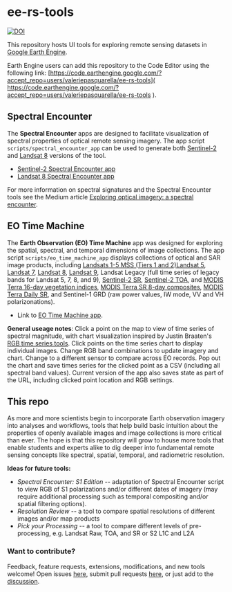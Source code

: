 # ee-rs-tools
[![DOI](https://zenodo.org/badge/393079988.svg)](https://zenodo.org/badge/latestdoi/393079988)

This repository hosts UI tools for exploring remote sensing datasets in [Google Earth Engine](https://earthengine.google.com/).

Earth Engine users can add this repository to the Code Editor using the following link: [https://code.earthengine.google.com/?accept_repo=users/valeriepasquarella/ee-rs-tools](
https://code.earthengine.google.com/?accept_repo=users/valeriepasquarella/ee-rs-tools
).

## Spectral Encounter
The **Spectral Encounter** apps are designed to facilitate visualization of spectral properties of optical remote sensing imagery. The app script `scripts/spectral_encounter_app` can be used to generate both [Sentinel-2](https://developers.google.com/earth-engine/datasets/catalog/COPERNICUS_S2) and [Landsat 8](https://developers.google.com/earth-engine/datasets/catalog/LANDSAT_LC08_C01_T1_RT_TOA) versions of the tool.

* [Sentinel-2 Spectral Encounter app](https://valeriepasquarella.users.earthengine.app/view/spectral-encounter-s2)
* [Landsat 8 Spectral Encounter app](https://valeriepasquarella.users.earthengine.app/view/spectral-encounter-l8)

For more information on spectral signatures and the Spectral Encounter tools see the Medium article [Exploring optical imagery: a spectral encounter](https://medium.com/geospatial-processing-at-scale/exploring-optical-imagery-a-spectral-encounter-996cd3f0b591?source=friends_link&sk=eecbc350bd9aec44534cc13952f3240f).

## EO Time Machine
The **Earth Observation (EO) Time Machine** app was designed for exploring the spatial, spectral, and temporal dimensions of image collections. The app script `scripts/eo_time_machine_app` displays collections of optical and SAR image products, including [Landsats 1-5 MSS (Tiers 1 and 2)](https://developers.google.com/earth-engine/datasets/catalog/landsat-mss)[Landsat 5](https://developers.google.com/earth-engine/datasets/catalog/LANDSAT_LT05_C02_T1_L2), [Landsat 7](https://developers.google.com/earth-engine/datasets/catalog/LANDSAT_LE07_C02_T1_L2), [Landsat 8](https://developers.google.com/earth-engine/datasets/catalog/LANDSAT_LC08_C02_T1_L2), [Landsat 9](https://developers.google.com/earth-engine/datasets/catalog/LANDSAT_LC09_C02_T1_L2), Landsat Legacy (full time series of legacy bands for Landsat 5, 7, 8, and 9), [Sentinel-2 SR](https://developers.google.com/earth-engine/datasets/catalog/COPERNICUS_S2_SR_HARMONIZED), [Sentinel-2 TOA](https://developers.google.com/earth-engine/datasets/catalog/COPERNICUS_S2_HARMONIZED), and [MODIS Terra 16-day vegetation indices](https://developers.google.com/earth-engine/datasets/catalog/MODIS_061_MOD13A1), [MODIS Terra SR 8-day composites](https://developers.google.com/earth-engine/datasets/catalog/MODIS_061_MOD09A1), [MODIS Terra Daily SR](https://developers.google.com/earth-engine/datasets/catalog/MODIS_061_MOD09GA), and Sentinel-1 GRD (raw power values, IW mode, VV and VH polarizonations).

* Link to [EO Time Machine app](https://valeriepasquarella.users.earthengine.app/view/eo-time-machine).

**General useage notes**: Click a point on the map to view of time series of spectral magnitude, with chart visualization inspired by Justin Braaten's [RGB time series tools](https://github.com/jdbcode/ee-rgb-timeseries). Click points on the time series chart to display individual images. Change RGB band combinations to update imagery and chart. Change to a different sensor to compare across EO records. Pop out the chart and save times series for the clicked point as a CSV (including all spectral band values). Current version of the app also saves state as part of the URL, including clicked point location and RGB settings.


## This repo
As more and more scientists begin to incorporate Earth observation imagery into analyses and workflows, tools that help build basic intuition about the properties of openly available images and image collections is more critical than ever. The hope is that this repository will grow to house more tools that enable students and experts alike to dig deeper into fundamental remote sensing concepts like spectral, spatial, temporal, and radiometric resolution. 

**Ideas for future tools:**
* *Spectral Encounter: S1 Edition* -- adaptation of Spectral Encounter script to view RGB of S1 polarizations and/or different dates of imagery (may require additional processing such as temporal compositing and/or spatial filtering options).
* *Resolution Review* -- a tool to compare spatial resolutions of different images and/or map products
* *Pick your Processing* -- a tool to compare different levels of pre-processing, e.g. Landsat Raw, TOA, and SR or S2 L1C and L2A



### Want to contribute?
Feedback, feature requests, extensions, modifications, and new tools welcome! 
Open issues [here](https://github.com/valpasq/ee-rs-tools/issues), submit pull requests [here](https://github.com/valpasq/ee-rs-tools/pulls), or just add to the [discussion](https://github.com/valpasq/ee-rs-tools/discussions).

